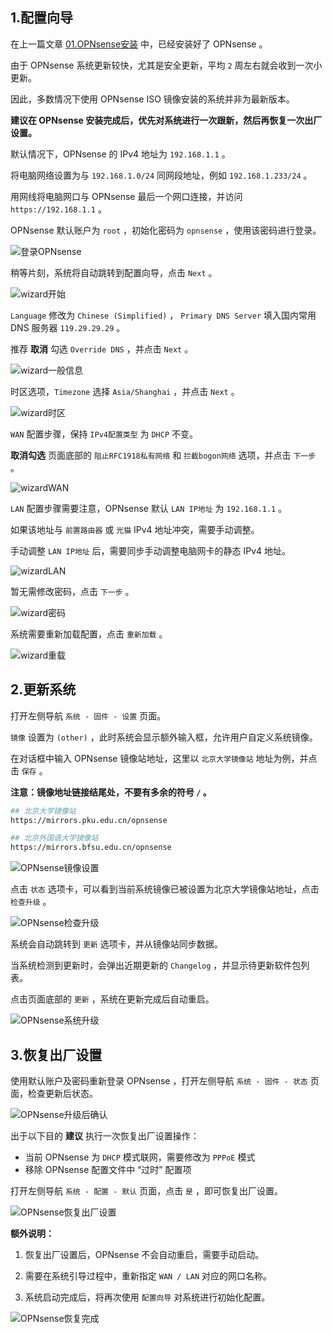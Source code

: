## 1.配置向导

在上一篇文章 [01.OPNsense安装](./01.OPNsense安装.md) 中，已经安装好了 OPNsense 。  

由于 OPNsense 系统更新较快，尤其是安全更新，平均 `2` 周左右就会收到一次小更新。  

因此，多数情况下使用 OPNsense ISO 镜像安装的系统并非为最新版本。  

**建议在 OPNsense 安装完成后，优先对系统进行一次跟新，然后再恢复一次出厂设置。**  

默认情况下，OPNsense 的 IPv4 地址为 `192.168.1.1` 。  

将电脑网络设置为与 `192.168.1.0/24` 同网段地址，例如 `192.168.1.233/24` 。  

用网线将电脑网口与 OPNsense 最后一个网口连接，并访问 `https://192.168.1.1` 。  

OPNsense 默认账户为 `root` ，初始化密码为 `opnsense` ，使用该密码进行登录。  

![登录OPNsense](img/p02/opn_login.jpeg)

稍等片刻，系统将自动跳转到配置向导，点击 `Next` 。  

![wizard开始](img/p02/opn_wizard_next.jpeg)

`Language` 修改为 `Chinese (Simplified)` ， `Primary DNS Server` 填入国内常用 DNS 服务器 `119.29.29.29` 。  

推荐 **取消** 勾选 `Override DNS` ，并点击 `Next` 。  

![wizard一般信息](img/p02/opn_wizard_gi.jpeg)

时区选项，`Timezone` 选择 `Asia/Shanghai` ，并点击 `Next` 。  

![wizard时区](img/p02/opn_wizard_tz.jpeg)

`WAN` 配置步骤，保持 `IPv4配置类型` 为 `DHCP` 不变。  

**取消勾选** 页面底部的 `阻止RFC1918私有网络` 和 `拦截bogon网络` 选项，并点击 `下一步` 。  

![wizardWAN](img/p02/opn_wizard_wan.jpeg)

`LAN` 配置步骤需要注意，OPNsense 默认 `LAN IP地址` 为 `192.168.1.1` 。  

如果该地址与 `前置路由器` 或 `光猫` IPv4 地址冲突，需要手动调整。  

手动调整 `LAN IP地址` 后，需要同步手动调整电脑网卡的静态 IPv4 地址。  

![wizardLAN](img/p02/opn_wizard_lan.jpeg)

暂无需修改密码，点击 `下一步` 。  

![wizard密码](img/p02/opn_wizard_pwd.jpeg)

系统需要重新加载配置，点击 `重新加载` 。  

![wizard重载](img/p02/opn_wizard_reload.jpeg)

## 2.更新系统

打开左侧导航 `系统 - 固件 - 设置` 页面。  

`镜像` 设置为 `(other)` ，此时系统会显示额外输入框，允许用户自定义系统镜像。  

在对话框中输入 OPNsense 镜像站地址，这里以 `北京大学镜像站` 地址为例，并点击 `保存` 。  

**注意：镜像地址链接结尾处，不要有多余的符号 `/` 。**  

```bash
## 北京大学镜像站
https://mirrors.pku.edu.cn/opnsense

## 北京外国语大学镜像站
https://mirrors.bfsu.edu.cn/opnsense
```

![OPNsense镜像设置](img/p02/opn_mirror.jpeg)

点击 `状态` 选项卡，可以看到当前系统镜像已被设置为北京大学镜像站地址，点击 `检查升级` 。  

![OPNsense检查升级](img/p02/opn_check_update.jpeg)

系统会自动跳转到 `更新` 选项卡，并从镜像站同步数据。  

当系统检测到更新时，会弹出近期更新的 `Changelog` ，并显示待更新软件包列表。  

点击页面底部的 `更新` ，系统在更新完成后自动重启。  

![OPNsense系统升级](img/p02/opn_upgrade.jpeg)

## 3.恢复出厂设置

使用默认账户及密码重新登录 OPNsense ，打开左侧导航 `系统 - 固件 - 状态` 页面，检查更新后状态。  

![OPNsense升级后确认](img/p02/opn_post_check.jpeg)

出于以下目的 **建议** 执行一次恢复出厂设置操作：

- 当前 OPNsense 为 `DHCP` 模式联网，需要修改为 `PPPoE` 模式
- 移除 OPNsense 配置文件中 “过时” 配置项

打开左侧导航 `系统 - 配置 - 默认` 页面，点击 `是` ，即可恢复出厂设置。  

![OPNsense恢复出厂设置](img/p02/opn_restore_defaults.jpeg)

**额外说明：**  

1. 恢复出厂设置后，OPNsense 不会自动重启，需要手动启动。  

2. 需要在系统引导过程中，重新指定 `WAN / LAN` 对应的网口名称。  

3. 系统启动完成后，将再次使用 `配置向导` 对系统进行初始化配置。  

![OPNsense恢复完成](img/p02/opn_restore_done.jpeg)

